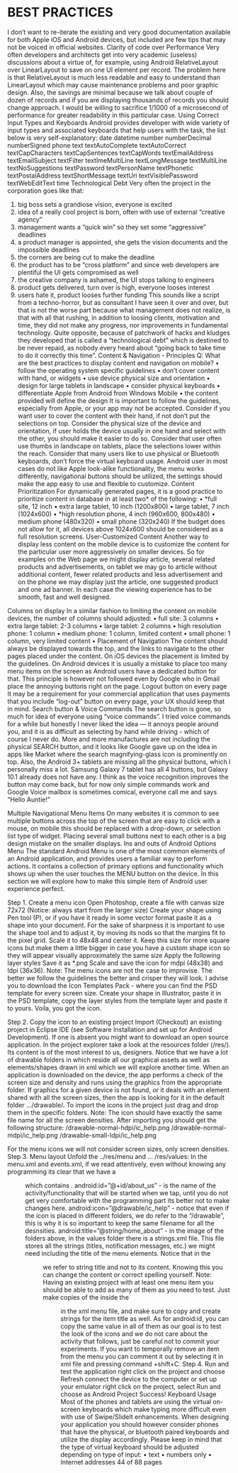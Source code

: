 # BEST PRACTICES



I don’t want to re-iterate the existing and very good documentation available for both Apple iOS and Android devices, but included are few tips that may not be voiced in official websites.
Clarity of code over Performance
Very often developers and architects get into very academic (useless) discussions about a virtue of, for example, using Android RelativeLayout over LinearLayout to save on one UI element per record. The problem here is that RelativeLayout is much less readable and easy to understand than
LinearLayout which may cause maintenance problems and poor graphic design. Also, the savings are minimal because we talk about couple of dozen of records and if you are displaying thousands of records you should change approach. I would be willing to sacrifice 1/1000 of a microsecond of performance for greater readability in this particular case.
Using Correct Input Types and Keyboards
Android provides developer with wide variety of input types and associated keyboards that help users with the task, the list below is very self-explanatory:
date
datetime
number
numberDecimal
numberSigned
phone
text
textAutoComplete
textAutoCorrect
textCapCharacters
textCapSentences
textCapWords
textEmailAddress
textEmailSubject
textFilter
textImeMultiLine
textLongMessage
textMultiLine
textNoSuggestions
textPassword
textPersonName
textPhonetic
textPostalAddress
textShortMessage
textUri
textVisiblePassword
textWebEditText
time
Technological Debt
Very often the project in the corporation goes like that:
1) big boss sets a grandiose vision, everyone is excited
2) idea of a really cool project is born, often with use of external
“creative agency”
3) management wants a “quick win” so they set some “aggressive”
deadlines
4) a product manager is appointed, she gets the vision documents and
the impossible deadlines
5) the corners are being cut to make the deadline
6) the product has to be “cross platform” and since web developers are
plentiful the UI gets compromised as well
7) the creative company is ashamed, the UI stops talking to engineers
8) product gets delivered, turn over is high, everyone looses interest
9) users hate it, product looses further funding
This sounds like a script from a techno-horror, but as consultant I have seen it over and over, but that is not the worse part because what management does not realize, is that with all that rushing, in addition to loosing clients, motivation and time, they did not make any progress, nor improvements in fundamental technology. Quite opposite, because of patchwork of hacks and kludges they developed that is called a “technological debt” which is destined to be never repaid, as nobody every heard about “going back to take time to do it correctly this time”.
Content & Navigation - Principles
Q: What are the best practices to display content and navigation on
mobile?
• follow the operating system specific guidelines
• don’t cover content with hand, or widgets
• use device physical size and orientation
• design for large tablets in landscape
• consider physical keyboards
• differentiate Apple from Android from Windows Mobile
• the content provided will define the design
It is important to follow the guidelines, especially from Apple, or your app may not be accepted. Consider if you want user to cover the content with their hand, if not don’t put the selections on top. Consider the physical size of the device and orientation, if user holds the device usually in one hand and select with the other, you should make it easier to do so.
Consider that user often use thumbs in landscape on tablets, place the selections lower within the reach. Consider that many users like to use physical or Bluetooth keyboards, don’t force the virtual keyboard usage.
Android user in most cases do not like Apple look-alike functionality, the menu works differently, navigational buttons should be utilized, the settings should make the app easy to use and flexible to customize.
Content Prioritization
For dynamically generated pages, it is a good practice to prioritize content in database in at least two* of the following:
• *full site, 12 inch
• extra large tablet, 10 inch (1200x800)
• large tablet, 7 inch (1024x600)
• *high resolution phone, 4 inch (960x600, 800x480)
• medium phone (480x320)
• small phone (320x240)
If the budget does not allow for it, all devices above 1024x600 should be considered as a full resolution screens.
User-Customized Content
Another way to display less content on the mobile device is to customize the content for the particular user more aggressively on smaller devices. So for examples on the Web page we might display article, several related products and advertisements, on tablet we may go to article without additional content, fewer related products and less advertisement and on the phone we may display just the article, one suggested product and one ad banner. In each case the viewing experience has to be smooth, fast and well designed.

Columns on display
In a similar fashion to limiting the content on mobile devices, the number of columns should adjusted:
• full site: 3 columns
• extra large tablet: 2-3 columns
• large tablet: 2 columns
• high resolution phone: 1 column
• medium phone: 1 column, limited content
• small phone: 1 column, very limited content
• Placement of Navigation
The content should always be displayed towards the top, and the links to navigate to the other pages placed under the content. On iOS devices the placement is limited by the guidelines. On Android devices it is usually a mistake to place too many menu items on the screen as Android users have a dedicated button for that. This principle is however not followed even by Google who in Gmail place the annoying buttons right on the page.
Logout button on every page
It may be a requirement for your commercial application that uses payments that you include “log-out” button on every page, your UX should keep that in mind.
Search button & Voice Commands
The search button is gone, so much for idea of everyone using “voice commands”.
I tried voice commands for a while but honestly I never liked the idea — it annoys people around you, and it is as difficult as selecting by hand while driving - which of course I never do.
More and more manufactures are not including the physical SEARCH button, and it looks like Google gave up on the idea in apps like Market where the search magnifying-glass icon is prominently on top. Also, the
Android 3+ tablets are missing all the physical buttons, which I personally miss a lot. Samsung Galaxy 7 tablet has all 4 buttons, but Galaxy 10.1 already does not have any.
I think as the voice recognition improves the button may come back, but for now only simple commands work and Google Voice mailbox is sometimes comical, everyone call me and says “Hello Auntie!”

Multiple Navigational Menu Items
On many websites it is common to see multiple buttons across the top of the screen that are easy to click with a mouse, on mobile this should be replaced with a drop-down, or selection list type of widget. Placing several small buttons next to each other is a big design mistake on the smaller displays.
Ins and outs of Android Options Menu
The standard Android Menu is one of the most common elements of an Android application, and provides users a familiar way to perform actions. It  contains a collection of primary options and functionality which shows up when the user touches the MENU button on the device.
In this section we will explore how to make this simple item of Android user experience perfect.

Step 1. Create a menu icon
Open Photoshop, create a file with canvas size 72x72 (Notice: always
start from the larger size)
Create your shape using Pen tool (P), or if you have it ready in some vector format paste it as a shape into your document. For the sake of sharpness it is important to use the shape tool and to adjust it, by moving its nods so that the margins fit to the pixel grid.
Scale it to 48x48 and center it. Keep this size for more square icons but make them a little bigger in case you have a custom shape icon so they will appear visually approximately the same size
Apply the following layer styles
Save it as *.png
Scale and save the icon for mdpi (48x38) and ldpi (36x36).
Note: The menu icons are not the case to improvise. The better we follow the guidelines the better and crisper they will look. I advise you to download the Icon Templates Pack - where you can find the PSD template for every screen size. Create your shape in Illustrator, paste it in the PSD template, copy the layer styles from the template layer and paste it to yours. Voila, you got the icon.

Step 2. Copy the icon to an existing project Import (Checkout) an existing project in Eclipse IDE (see Software
Installation and set up for Android Development). If one is absent you might want to download an open source application.
In the project explorer take a look at the resources folder (/res/). Its content is of the most interest to us, designers.
Notice that we have a lot of drawable folders in which reside all our graphical assets as well as elements/shapes drawn in xml which we will explore another time.
When an application is downloaded on the device, the app performs a check of the screen size and density and runs using the graphics from the appropriate folder. If graphics for a given device is not found, or it deals with an element shared with all the screen sizes, then the app is looking for it in the default folder .../drawable/.
To import the icons in the project just drag and drop them in the specific folders.
Note: The icon should have exactly the same file name for all the screen densities. After importing you should get the following structure:
/drawable-normal-hdpi/ic_help.png
/drawable-normal-mdpi/ic_help.png
/drawable-small-ldpi/ic_help.png

For the menu icons we will not consider screen sizes, only screen densities.
Step 3. Menu layout
Unfold the ../res/menu and ... /res/values:
In the menu.xml and events.xml, if we read attentively, even without knowing any programming its clear that we have a <menu> which contains
<items>. android:id=”@+id/about_us” - is the name of the activity/functionality that will be started when we tap, until you do not get very comfortable with the programming part its better not to make changes here.
android:icon=”@drawable/ic_help” - notice that even if the icon is placed in different folders, we do refer to the “/drawable”, this is why it is so important to keep the same filename for all the desnsities.
android:title=”@string/home_about” - in the image of the folders above, in the values folder there is a strings.xml file. This file stores all the strings (titles, notification messages, etc.) we might need including the title of the menu elements. Notice that in the <menu> we refer to string title and not to its content. Knowing this you can change the content or correct spelling yourself.
Note: Having an existing project with at least one menu item you should be able to add as many of them as you need to test. Just make copies of the <item> inside the <menu> in the xml menu file, and make sure to copy and create strings for the item title as well. As for android:id, you can copy the same value in all of them as our goal is to test the look of the icons and we do not care about the activity that follows, just be careful not to commit your experiments. If you want to temporally remove an item from the menu you can comment it out by selecting it in xml file and pressing command
+shift+C.
Step 4. Run and test the application right click on the project and choose Refresh connect the device to the computer or set up your emulator right click on the project, select Run and choose as Android Project
Success!
Keyboard Usage
Most of the phones and tablets are using the virtual on-screen keyboards which make typing more difficult even with use of Swipe/SlideIt enhancements. When designing your application you should however consider phones that have the physical, or bluetooth paired keyboards and utilize the display accordingly.
Please keep in mind that the type of virtual keyboard should be adjusted depending on type of input:
• text
• numbers only
• Internet addresses
44 of 88 pages

